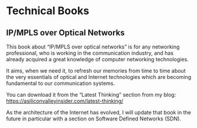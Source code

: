 # Technical Books
## IP/MPLS over Optical Networks

This book about “IP/MPLS over optical networks” is for any networking professional, who is working in the communication industry, and has already acquired a great knowledge of computer networking technologies.

It aims, when we need it, to refresh our memories from time to time about the very essentials of optical and Internet technologies which are becoming fundamental to our communication systems.

You can download it from the “Latest Thinking” section from my blog: https://asiliconvalleyinsider.com/latest-thinking/ 

As the architecture of the Internet has evolved, I will update that book in the future in particular with a section on Software Defined Networks (SDN).
